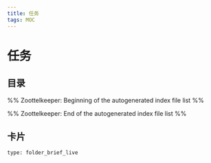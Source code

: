 ```yaml
---
title: 任务
tags: MOC
---
```

# 任务

## 目录



%% Zoottelkeeper: Beginning of the autogenerated index file list  %%

%% Zoottelkeeper: End of the autogenerated index file list  %%












## 卡片

```ccard
type: folder_brief_live
```



















